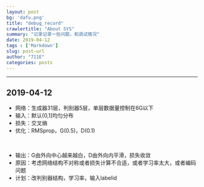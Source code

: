```yaml
---
layout: post
bg: 'dafu.png'
title: "debug_record"
crawlertitle: "About SYS"
summary: "记录记录一些问题，和调试情况"
date: 2019-04-12
tags : ['Markdown']
slug: post-url
author: "711E"
categories: posts
---
```


***
2019-04-12
---
* 网络：生成器31层，判别器5层，单层数据量控制在6G以下
* 输入：默认(0,1]均匀分布
* 损失：交叉熵
* 优化：RMSprop，G(0.5)，D(0.1)

&nbsp;

* 输出：G由外向中心越来越白，D由外向内平滑，损失收敛
* 原因：考虑网络结构不对称或者损失计算不合适，或者学习率太大，或者编码问题
* 计划：改判别器结构，学习率，输入labelid
